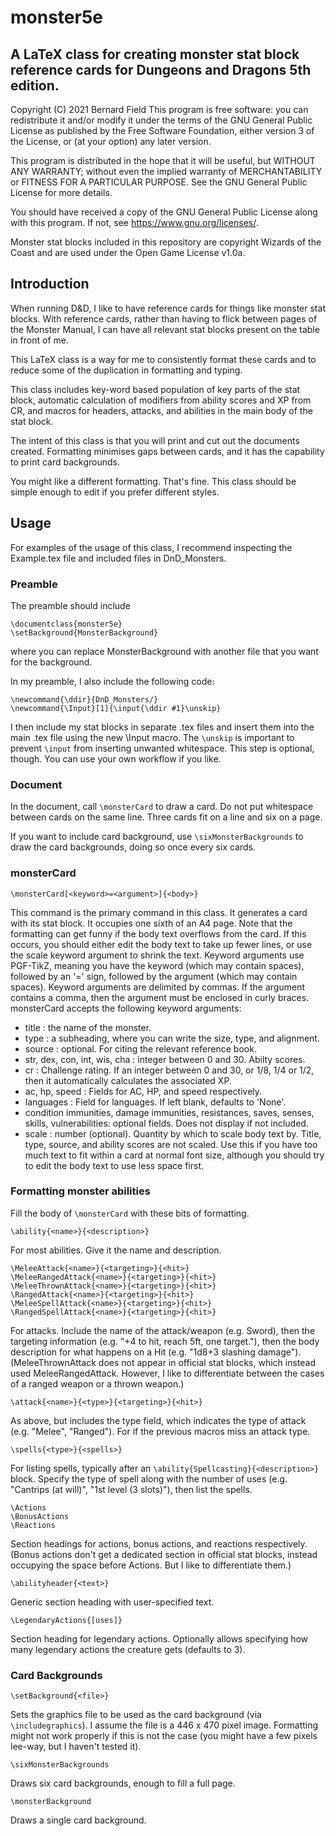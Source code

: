 # monster5e
## A LaTeX class for creating monster stat block reference cards for Dungeons and Dragons 5th edition.

Copyright (C) 2021 Bernard Field
This program is free software: you can redistribute it and/or modify
it under the terms of the GNU General Public License as published by
the Free Software Foundation, either version 3 of the License, or
(at your option) any later version.

This program is distributed in the hope that it will be useful,
but WITHOUT ANY WARRANTY; without even the implied warranty of
MERCHANTABILITY or FITNESS FOR A PARTICULAR PURPOSE.  See the
GNU General Public License for more details.

You should have received a copy of the GNU General Public License
along with this program.  If not, see <https://www.gnu.org/licenses/>.


Monster stat blocks included in this repository are copyright Wizards
of the Coast and are used under the Open Game License v1.0a. 

## Introduction

When running D&D, I like to have reference cards for things like monster stat
blocks. With reference cards, rather than having to flick between pages of the
Monster Manual, I can have all relevant stat blocks present on the table in
front of me.

This LaTeX class is a way for me to consistently format these cards and to
reduce some of the duplication in formatting and typing.

This class includes key-word based population of key parts of the stat block,
automatic calculation of modifiers from ability scores and XP from CR, and
macros for headers, attacks, and abilities in the main body of the stat block.

The intent of this class is that you will print and cut out the documents
created. Formatting minimises gaps between cards, and it has the capability to
print card backgrounds.

You might like a different formatting. That's fine. This class should be simple
enough to edit if you prefer different styles.

## Usage

For examples of the usage of this class, I recommend inspecting the Example.tex
file and included files in DnD\_Monsters.

### Preamble

The preamble should include
```TeX
\documentclass{monster5e}
\setBackground{MonsterBackground}
```
where you can replace MonsterBackground with another file that you want for the
background.

In my preamble, I also include the following code:
```TeX
\newcommand{\ddir}{DnD_Monsters/}
\newcommand{\Input}[1]{\input{\ddir #1}\unskip}
```
I then include my stat blocks in separate .tex files and insert them into the
main .tex file using the new \Input macro. The `\unskip` is important to
prevent `\input` from inserting unwanted whitespace. This step is optional,
though. You can use your own workflow if you like.

### Document

In the document, call `\monsterCard` to draw a card. Do not put whitespace
between cards on the same line. Three cards fit on a line and six on a page.

If you want to include card background, use `\sixMonsterBackgrounds` to draw
the card backgrounds, doing so once every six cards.

### monsterCard

```TeX
\monsterCard[<keyword>=<argument>]{<body>}
```
This command is the primary command in this class. It generates a card with its
stat block. It occupies one sixth of an A4 page.
Note that the formatting can get funny if the body text overflows from the
card. If this occurs, you should either edit the body text to take up fewer
lines, or use the scale keyword argument to shrink the text.
Keyword arguments use PGF-TikZ, meaning you have the keyword (which may contain
spaces), followed by an '=' sign, followed by the argument (which may contain
spaces). Keyword arguments are delimited by commas. If the argument contains a
comma, then the argument must be enclosed in curly braces.
monsterCard accepts the following keyword arguments:

- title : the name of the monster.
- type : a subheading, where you can write the size, type, and alignment.
- source : optional. For citing the relevant reference book.
- str, dex, con, int, wis, cha : integer between 0 and 30. Abilty scores.
- cr : Challenge rating. If an integer between 0 and 30, or 1/8, 1/4 or 1/2,
	then it automatically calculates the associated XP.
- ac, hp, speed : Fields for AC, HP, and speed respectively.
- languages : Field for languages. If left blank, defaults to 'None'.
- condition immunities, damage immunities, resistances, saves, senses, skills,
	vulnerabilities: optional fields. Does not display if not included.
- scale : number (optional). Quantity by which to scale body text by. Title,
	type, source, and ability scores are not scaled. Use this if you have
	too much text to fit within a card at normal font size, although you
	should try to edit the body text to use less space first.

### Formatting monster abilities

Fill the body of `\monsterCard` with these bits of formatting.

```TeX
\ability{<name>}{<description>}
```
For most abilities. Give it the name and description.

```TeX
\MeleeAttack{<name>}{<targeting>}{<hit>}
\MeleeRangedAttack{<name>}{<targeting>}{<hit>}
\MeleeThrownAttack{<name>}{<targeting>}{<hit>}
\RangedAttack{<name>}{<targeting>}{<hit>}
\MeleeSpellAttack{<name>}{<targeting>}{<hit>}
\RangedSpellAttack{<name>}{<targeting>}{<hit>}
```
For attacks. Include the name of the attack/weapon (e.g. Sword), then the
targeting information (e.g. "+4 to hit, reach 5ft, one target."), then the
body description for what happens on a Hit (e.g. "1d8+3 slashing damage").
(MeleeThrownAttack does not appear in official stat blocks, which instead
used MeleeRangedAttack. However, I like to differentiate between the cases
of a ranged weapon or a thrown weapon.)

```TeX
\attack{<name>}{<type>}{<targeting>}{<hit>}
```
As above, but includes the type field, which indicates the type of attack
(e.g. "Melee", "Ranged"). For if the previous macros miss an attack type.

```TeX
\spells{<type>}{<spells>}
```
For listing spells, typically after an `\ability{Spellcasting}{<description>}`
block. Specify the type of spell along with the number of uses
(e.g. "Cantrips (at will)", "1st level (3 slots)"), then list the spells.

```TeX
\Actions
\BonusActions
\Reactions
```
Section headings for actions, bonus actions, and reactions respectively.
(Bonus actions don't get a dedicated section in official stat blocks, instead
occupying the space before Actions. But I like to differentiate them.)

```TeX
\abilityheader{<text>}
```
Generic section heading with user-specified text.

```TeX
\LegendaryActions{[uses]}
```
Section heading for legendary actions. Optionally allows specifying how many
legendary actions the creature gets (defaults to 3).

### Card Backgrounds

```TeX
\setBackground{<file>}
```
Sets the graphics file to be used as the card background (via `\includegraphics`).
I assume the file is a 446 x 470 pixel image. Formatting might not work
properly if this is not the case (you might have a few pixels lee-way, but I
haven't tested it).

```TeX
\sixMonsterBackgrounds
```
Draws six card backgrounds, enough to fill a full page.

```TeX
\monsterBackground
```
Draws a single card background.
